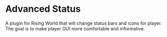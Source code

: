 # Advanced Status

A plugin for Rising World that will change status bars and icons for player.
The goal is to make player GUI more comfortable and informative.